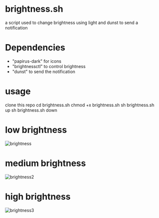 # brightness.sh #

a script used to change brightness using light and dunst to send a notification

# Dependencies #

* "papirus-dark" for icons
*  "brightnessctl" to control brightness
*   "dunst" to send the notification

# usage #

clone this repo
cd brightness.sh
chmod +x brightness.sh
sh brightness.sh up 
sh brightness.sh down

# low brightness #

![brightness](https://github.com/fruitsaladchan/brightness.sh/assets/124645742/33a5c59e-c39b-401e-ac43-94e473b0d32b)

# medium brightness #

![brightness2](https://github.com/fruitsaladchan/brightness.sh/assets/124645742/125718b6-5cb4-47a2-8785-47a42cb6e27a)

# high brightness #

![brightness3](https://github.com/fruitsaladchan/brightness.sh/assets/124645742/e23f6836-8af5-4201-a320-b6b366679eb7)
